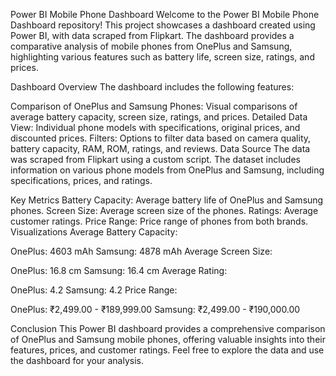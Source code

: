Power BI Mobile Phone Dashboard
Welcome to the Power BI Mobile Phone Dashboard repository! This project showcases a dashboard created using Power BI, with data scraped from Flipkart. The dashboard provides a comparative analysis of mobile phones from OnePlus and Samsung, highlighting various features such as battery life, screen size, ratings, and prices.

Dashboard Overview
The dashboard includes the following features:

Comparison of OnePlus and Samsung Phones: Visual comparisons of average battery capacity, screen size, ratings, and prices.
Detailed Data View: Individual phone models with specifications, original prices, and discounted prices.
Filters: Options to filter data based on camera quality, battery capacity, RAM, ROM, ratings, and reviews.
Data Source
The data was scraped from Flipkart using a custom script. The dataset includes information on various phone models from OnePlus and Samsung, including specifications, prices, and ratings.

Key Metrics
Battery Capacity: Average battery life of OnePlus and Samsung phones.
Screen Size: Average screen size of the phones.
Ratings: Average customer ratings.
Price Range: Price range of phones from both brands.
Visualizations
Average Battery Capacity:

OnePlus: 4603 mAh
Samsung: 4878 mAh
Average Screen Size:

OnePlus: 16.8 cm
Samsung: 16.4 cm
Average Rating:

OnePlus: 4.2
Samsung: 4.2
Price Range:

OnePlus: ₹2,499.00 - ₹189,999.00
Samsung: ₹2,499.00 - ₹190,000.00


Conclusion
This Power BI dashboard provides a comprehensive comparison of OnePlus and Samsung mobile phones, offering valuable insights into their features, prices, and customer ratings. Feel free to explore the data and use the dashboard for your analysis.
